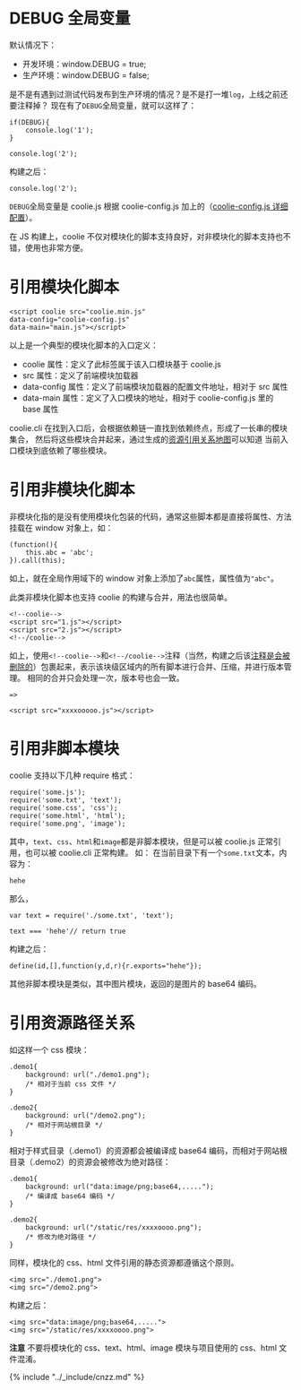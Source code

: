 # DEBUG 全局变量
默认情况下：

- 开发环境：window.DEBUG = true;
- 生产环境：window.DEBUG = false;

是不是有遇到过测试代码发布到生产环境的情况？是不是打一堆`log`，上线之前还要注释掉？
现在有了`DEBUG`全局变量，就可以这样了：
```
if(DEBUG){
    console.log('1');
}

console.log('2');
```
构建之后：
```
console.log('2');
```

`DEBUG`全局变量是 coolie.js 根据 coolie-config.js 加上的（[coolie-config.js 详细配置](../begin/coolie-config.js.md)）。


在 JS 构建上，coolie 不仅对模块化的脚本支持良好，对非模块化的脚本支持也不错，使用也非常方便。

# 引用模块化脚本
```
<script coolie src="coolie.min.js"
data-config="coolie-config.js"
data-main="main.js"></script>
```
以上是一个典型的模块化脚本的入口定义：

- coolie 属性：定义了此标签属于该入口模块基于 coolie.js
- src 属性：定义了前端模块加载器
- data-config 属性：定义了前端模块加载器的配置文件地址，相对于 src 属性
- data-main 属性：定义了入口模块的地址，相对于 coolie-config.js 里的 base 属性

coolie.cli 在找到入口后，会根据依赖链一直找到依赖终点，形成了一长串的模块集合，
然后将这些模块合并起来，通过生成的[资源引用关系地图](./relationship-map.json.md)可以知道
当前入口模块到底依赖了哪些模块。


# 引用非模块化脚本
非模块化指的是没有使用模块化包装的代码，通常这些脚本都是直接将属性、方法挂载在 window 对象上，如：
```
(function(){
    this.abc = 'abc';
}).call(this);
```
如上，就在全局作用域下的 window 对象上添加了`abc`属性，属性值为`"abc"`。

此类非模块化脚本也支持 coolie 的构建与合并，用法也很简单。
```
<!--coolie-->
<script src="1.js"></script>
<script src="2.js"></script>
<!--/coolie-->
```
如上，使用`<!--coolie-->`和`<!--/coolie-->`注释（当然，构建之后该[注释是会被删除的](./html-comments.md)）包裹起来，表示该块级区域内的所有脚本进行合并、压缩，并进行版本管理。
相同的合并只会处理一次，版本号也会一致。
```
=>

<script src="xxxxooooo.js"></script>
```

# 引用非脚本模块
coolie 支持以下几种 require 格式：
```
require('some.js');
require('some.txt', 'text');
require('some.css', 'css');
require('some.html', 'html');
require('some.png', 'image');
```
其中，`text`、`css`、`html`和`image`都是非脚本模块，但是可以被 coolie.js 正常引用，也可以被 coolie.cli 正常构建。
如：
在当前目录下有一个`some.txt`文本，内容为：
```
hehe
```
那么，
```
var text = require('./some.txt', 'text');

text === 'hehe'// return true
```
构建之后：
```
define(id,[],function(y,d,r){r.exports="hehe"});
```

其他非脚本模块是类似，其中图片模块，返回的是图片的 base64 编码。


# 引用资源路径关系
如这样一个 css 模块：
```
.demo1{
    background: url("./demo1.png");
    /* 相对于当前 css 文件 */
}

.demo2{
    background: url("/demo2.png");
    /* 相对于网站根目录 */
}
```

相对于样式目录（.demo1）的资源都会被编译成 base64 编码，而相对于网站根目录（.demo2）的资源会被修改为绝对路径：
```
.demo1{
    background: url("data:image/png;base64,.....");
    /* 编译成 base64 编码 */
}

.demo2{
    background: url("/static/res/xxxxoooo.png");
    /* 修改为绝对路径 */
}
```

同样，模块化的 css、html 文件引用的静态资源都遵循这个原则。
```
<img src="./demo1.png">
<img src="/demo2.png">
```
构建之后：
```
<img src="data:image/png;base64,.....">
<img src="/static/res/xxxxoooo.png">
```

**注意**
不要将模块化的 css、text、html、image 模块与项目使用的 css、html 文件混淆。


{% include "../_include/cnzz.md" %}
